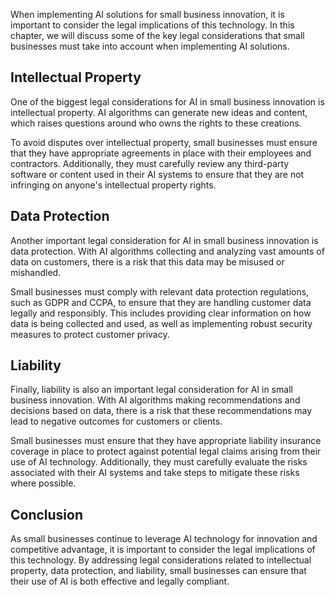 
When implementing AI solutions for small business innovation, it is important to consider the legal implications of this technology. In this chapter, we will discuss some of the key legal considerations that small businesses must take into account when implementing AI solutions.

Intellectual Property
---------------------

One of the biggest legal considerations for AI in small business innovation is intellectual property. AI algorithms can generate new ideas and content, which raises questions around who owns the rights to these creations.

To avoid disputes over intellectual property, small businesses must ensure that they have appropriate agreements in place with their employees and contractors. Additionally, they must carefully review any third-party software or content used in their AI systems to ensure that they are not infringing on anyone's intellectual property rights.

Data Protection
---------------

Another important legal consideration for AI in small business innovation is data protection. With AI algorithms collecting and analyzing vast amounts of data on customers, there is a risk that this data may be misused or mishandled.

Small businesses must comply with relevant data protection regulations, such as GDPR and CCPA, to ensure that they are handling customer data legally and responsibly. This includes providing clear information on how data is being collected and used, as well as implementing robust security measures to protect customer privacy.

Liability
---------

Finally, liability is also an important legal consideration for AI in small business innovation. With AI algorithms making recommendations and decisions based on data, there is a risk that these recommendations may lead to negative outcomes for customers or clients.

Small businesses must ensure that they have appropriate liability insurance coverage in place to protect against potential legal claims arising from their use of AI technology. Additionally, they must carefully evaluate the risks associated with their AI systems and take steps to mitigate these risks where possible.

Conclusion
----------

As small businesses continue to leverage AI technology for innovation and competitive advantage, it is important to consider the legal implications of this technology. By addressing legal considerations related to intellectual property, data protection, and liability, small businesses can ensure that their use of AI is both effective and legally compliant.
